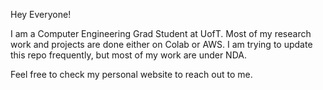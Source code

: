 Hey Everyone!

I am a Computer Engineering Grad Student at UofT. Most of my research work and projects are done either on Colab or AWS. 
I am trying to update this repo frequently, but most of my work are under NDA. 

Feel free to check my personal website to reach out to me. 
